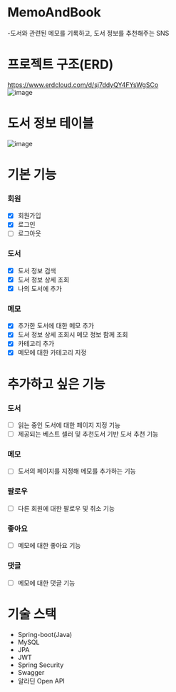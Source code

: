 # MemoAndBook 
-도서와 관련된 메모를 기록하고, 도서 정보를 추천해주는 SNS <br>
# 프로젝트 구조(ERD) <br>
https://www.erdcloud.com/d/sj7ddyQY4FYsWgSCo <br>
![image](https://github.com/some1mine/memoAndBook/assets/71738723/8f939b30-22b3-499c-a79d-8e0976ae2987)
# 도서 정보 테이블 <br>
![image](https://github.com/some1mine/memoAndBook/assets/71738723/b2450ae3-b5cd-468b-9d9c-cadd7dd068c0)


# 기본 기능
### 회원
- [X] 회원가입
- [X] 로그인
- [ ] 로그아웃
### 도서
- [X] 도서 정보 검색
- [X] 도서 정보 상세 조회
- [X] 나의 도서에 추가
### 메모
- [X] 추가한 도서에 대한 메모 추가
- [X] 도서 정보 상세 조회시 메모 정보 함께 조회
- [X] 카테고리 추가
- [X] 메모에 대한 카테고리 지정

# 추가하고 싶은 기능
### 도서
- [ ] 읽는 중인 도서에 대한 페이지 지정 기능
- [ ] 제공되는 베스트 셀러 및 추천도서 기반 도서 추천 기능
### 메모
- [ ] 도서의 페이지를 지정해 메모를 추가하는 기능
### 팔로우
- [ ] 다른 회원에 대한 팔로우 및 취소 기능
### 좋아요
- [ ] 메모에 대한 좋아요 기능
### 댓글
- [ ] 메모에 대한 댓글 기능

# 기술 스택
- Spring-boot(Java)
- MySQL
- JPA
- JWT
- Spring Security
- Swagger
- 알라딘 Open API
